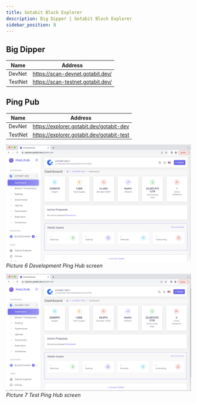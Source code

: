 ```yaml
---
title: Gotabit Block Explorer
description: Big Dipper | Gotabit Block Explorer
sidebar_position: 8
---
```


## Big Dipper


| Name      	| Address                              	|
|-----------	|--------------------------------------	|
| DevNet 	    | https://scan-devnet.gotabit.dev/     	|
| TestNet   	| https://scan-testnet.gotabit.dev/     |


## Ping Pub

| Name   | Address                            	     |
|--------|-------------------------------------------|
| DevNet | https://explorer.gotabit.dev/gotabit-dev  |
| TestNet| https://explorer.gotabit.dev/gotabit-test |


![Development Ping Hub](../../static/img/4d20a878ae36b3afcdcd283b737d57967d7e57f7b91881cb3225697beeb490c1.png)  
*Picture 6 Development Ping Hub screen*

![Test Ping Hub Screen](../../static/img/d6b8877aa150f85a67b0e01faa22f51402da976bfd1743d76715f5908439fe01.png)  
*Picture 7 Test Ping Hub screen*
